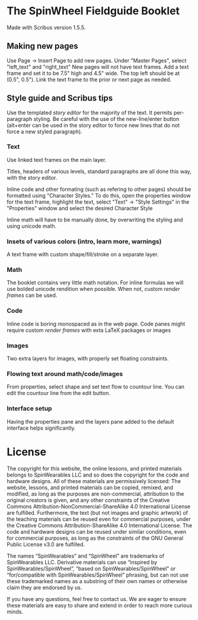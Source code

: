 # The SpinWheel Fieldguide Booklet

Made with Scribus version 1.5.5.

## Making new pages

Use Page -> Insert Page to add new pages. Under "Master Pages", select "left_text" and "right_text"
New pages will not have text frames. Add a text frame and set it to be 7.5" high and 4.5" wide. The top left should be at (0.5", 0.5").
Link the text frame to the prior or next page as needed.


## Style guide and Scribus tips

Use the templated *story editor* for the majority of the text. It permits per-paragraph styling. Be careful with the use of the new-line/enter button (alt+enter can be used in the story editor to force new lines that do not force a new styled paragraph).

### Text

Use linked text frames on the main layer. 

Titles, headers of various levels, standard paragraphs are all done this way, with the story editor.

Inline code and other formating (such as refering to other pages) should be formatted using "Character Styles." To do this, open the properties window for the text frame, highlight the text, select "Text" -> "Style Settings" in the "Properties" window and select the desired Character Style

Inline math will have to be manually done, by overwriting the styling and using unicode math.

### Insets of various colors (intro, learn more, warnings)

A text frame with custom shape/fill/stroke on a separate layer.

### Math

The booklet contains very little math notation. For inline formulas we will use bolded unicode rendition when possible. When not, custom *render frames* can be used.

### Code

Inline code is boring monospaced as in the web page. Code panes might require custom *render frames* with exta LaTeX packages or images

### Images

Two extra layers for images, with properly set floating constraints.

### Flowing text around math/code/images

From properties, select shape and set text flow to countour line. You can edit the countour line from the edit button.

### Interface setup

Having the properties pane and the layers pane added to the default interface helps significantly.

# License

The copyright for this website, the online lessons, and printed materials belongs to SpinWearables LLC and so does the copyright for the code and hardware designs. All of these materials are permissively licensed: The website, lessons, and printed materials can be copied, remixed, and modified, as long as the purposes are non-commercial, attribution to the original creators is given, and any other constraints of the Creative Commons Attribution-NonCommercial-ShareAlike 4.0 International License are fulfilled. Furthermore, the text (but not images and graphic artwork) of the teaching materials can be reused even for commercial purposes, under the Creative Commons Attribution-ShareAlike 4.0 International License. The code and hardware designs can be reused under similar conditions, even for commercial purposes, as long as the constraints of the GNU General Public License v3.0 are fulfilled.

The names “SpinWearables” and “SpinWheel” are trademarks of SpinWearables LLC. Derivative materials can use “inspired by SpinWearables/SpinWheel”, “based on SpinWearables/SpinWheel” or “for/compatible with SpinWearables/SpinWheel” phrasing, but can not use these trademarked names as a substring of their own names or otherwise claim they are endorsed by us.

If you have any questions, feel free to contact us. We are eager to ensure these materials are easy to share and extend in order to reach more curious minds.

